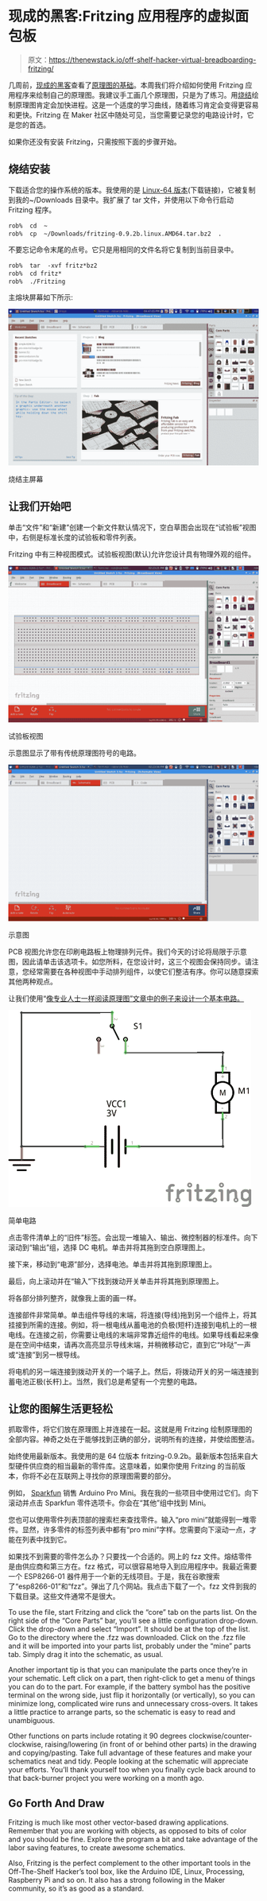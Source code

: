 # 现成的黑客:Fritzing 应用程序的虚拟面包板

> 原文：<https://thenewstack.io/off-shelf-hacker-virtual-breadboarding-fritzing/>

几周前，[现成的黑客](/tag/off-the-shelf-hacker/)查看了[原理图的基础](https://thenewstack.io/off-shelf-hacker-read-schematics-like-pro/)。本周我们将介绍如何使用 Fritzing 应用程序来绘制自己的原理图。我建议手工画几个原理图，只是为了练习。用[烧结](http://fritzing.org)绘制原理图肯定会加快进程。这是一个适度的学习曲线，随着练习肯定会变得更容易和更快。Fritzing 在 Maker 社区中随处可见，当您需要记录您的电路设计时，它是您的首选。

如果你还没有安装 Fritzing，只需按照下面的步骤开始。

## **烧结安装**

下载适合您的操作系统的版本。我使用的是 [Linux-64 版本](http://fritzing.org/download/0.9.2b/linux-64bit/fritzing-0.9.2b.linux.AMD64.tar.bz2)(下载链接)，它被复制到我的~/Downloads 目录中。我扩展了 tar 文件，并使用以下命令行启动 Fritzing 程序。

```
rob%  cd  ~
rob%  cp  ~/Downloads/fritzing-0.9.2b.linux.AMD64.tar.bz2  .

```

不要忘记命令末尾的点号。它只是用相同的文件名将它复制到当前目录中。

```
rob%  tar  -xvf fritz*bz2
rob%  cd fritz*
rob%  ./Fritzing

```

主熔块屏幕如下所示:

[![Fritzing Main Screen](img/a410a5f9f44a6ad8a15445f2b2d3283e.png)](https://thenewstack.io/wp-content/uploads/2016/01/fritzing-main-screen.png)

烧结主屏幕

## 让我们开始吧

单击“文件”和“新建”创建一个新文件默认情况下，空白草图会出现在“试验板”视图中，右侧是标准长度的试验板和零件列表。

Fritzing 中有三种视图模式。试验板视图(默认)允许您设计具有物理外观的组件。

[![Breadboard View](img/2411dc3d802cba672d3b56558ce4480f.png)](https://thenewstack.io/wp-content/uploads/2016/01/breadboard-view.png)

试验板视图

示意图显示了带有传统原理图符号的电路。

[![Schematic View](img/a7dc8a26421e029897e8fd8c851951c0.png)](https://thenewstack.io/wp-content/uploads/2016/01/schematic-view.png)

示意图

PCB 视图允许您在印刷电路板上物理排列元件。我们今天的讨论将局限于示意图，因此请单击该选项卡。如您所料，在您设计时，这三个视图会保持同步。请注意，您经常需要在各种视图中手动排列组件，以使它们整洁有序。你可以随意探索其他两种观点。

让我们使用“[像专业人士一样阅读原理图”文章中的例子来设计一个基本电路。](https://thenewstack.io/off-shelf-hacker-read-schematics-like-pro/)

[![Simple Circuit](img/0e4100f6988851568ae5529af298c684.png)](https://thenewstack.io/wp-content/uploads/2016/01/banner.png)

简单电路

点击零件清单上的“旧件”标签。会出现一堆输入、输出、微控制器的标准件。向下滚动到“输出”组，选择 DC 电机。单击并将其拖到空白原理图上。

接下来，移动到“电源”部分，选择电池。单击并将其拖到原理图上。

最后，向上滚动并在“输入”下找到拨动开关单击并将其拖到原理图上。

将各部分排列整齐，就像我上面的画一样。

连接部件非常简单。单击组件导线的末端，将连接(导线)拖到另一个组件上，将其挂接到所需的连接。例如，将一根电线从蓄电池的负极(短杆)连接到电机上的一根电线。在连接之前，你需要让电线的末端非常靠近组件的电线。如果导线看起来像是在空间中结束，请再次高亮显示导线末端，并稍微移动它，直到它“咔哒”一声或“连接”到另一根导线。

将电机的另一端连接到拨动开关的一个端子上。然后，将拨动开关的另一端连接到蓄电池正极(长杆)上。当然，我们总是希望有一个完整的电路。

## **让您的图解生活更轻松**

抓取零件，将它们放在原理图上并连接在一起。这就是用 Fritzing 绘制原理图的全部内容。神奇之处在于能够找到正确的部分，说明所有的连接，并使绘图整洁。

始终使用最新版本。我使用的是 64 位版本 fritzing-0.9.2b。最新版本包括来自大型硬件供应商的相当最新的零件库。这意味着，如果你使用 Fritzing 的当前版本，你将不必在互联网上寻找你的原理图需要的部分。

例如， [Sparkfun](https://www.sparkfun.com/) 销售 Arduino Pro Mini。我在我的一些项目中使用过它们。向下滚动并点击 Sparkfun 零件选项卡。你会在“其他”组中找到 Mini。

您也可以使用零件列表顶部的搜索栏来查找零件。输入“pro mini”就能得到一堆零件。显然，许多零件的标签列表中都有“pro mini”字样。您需要向下滚动一点，才能在列表中找到它。

如果找不到需要的零件怎么办？只要找一个合适的。网上的 fzz 文件。熔结零件是由供应商和第三方在。fzz 格式，可以很容易地导入到应用程序中。我最近需要一个 ESP8266-01 器件用于一个新的无线项目。于是，我在谷歌搜索了“esp8266-01”和“fzz”。弹出了几个网站。我点击下载了一个。fzz 文件到我的下载目录。这些文件通常不是很大。

To use the file, start Fritzing and click the “core” tab on the parts list. On the right side of the “Core Parts” bar, you’ll see a little configuration drop-down. Click the drop-down and select “Import”. It should be at the top of the list. Go to the directory where the .fzz was downloaded. Click on the .fzz file and it will be imported into your parts list, probably under the “mine” parts tab. Simply drag it into the schematic, as usual.

Another important tip is that you can manipulate the parts once they’re in your schematic. Left click on a part, then right-click to get a menu of things you can do to the part. For example, if the battery symbol has the positive terminal on the wrong side, just flip it horizontally (or vertically), so you can minimize long, complicated wire runs and unnecessary cross-overs. It takes a little practice to arrange parts, so the schematic is easy to read and unambiguous.

Other functions on parts include rotating it 90 degrees clockwise/counter-clockwise, raising/lowering (in front of or behind other parts) in the drawing and copying/pasting. Take full advantage of these features and make your schematics neat and tidy. People looking at the schematic will appreciate your efforts. You’ll thank yourself too when you finally cycle back around to that back-burner project you were working on a month ago.

## **Go Forth And Draw**

Fritzing is much like most other vector-based drawing applications. Remember that you are working with objects, as opposed to bits of color and you should be fine. Explore the program a bit and take advantage of the labor saving features, to create awesome schematics.

Also, Fritzing is the perfect complement to the other important tools in the Off-The-Shelf Hacker’s tool box, like the Arduino IDE, Linux, Processing, Raspberry Pi and so on. It also has a strong following in the Maker community, so it’s as good as a standard.

<svg xmlns:xlink="http://www.w3.org/1999/xlink" viewBox="0 0 68 31" version="1.1"><title>Group</title> <desc>Created with Sketch.</desc></svg>